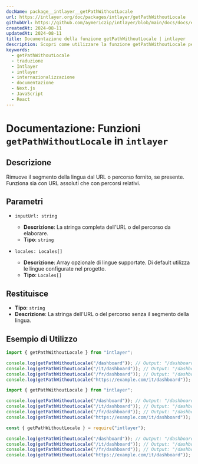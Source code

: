 ```yaml
---
docName: package__intlayer__getPathWithoutLocale
url: https://intlayer.org/doc/packages/intlayer/getPathWithoutLocale
githubUrl: https://github.com/aymericzip/intlayer/blob/main/docs/docs/en/packages/intlayer/getPathWithoutLocale.md
createdAt: 2024-08-11
updatedAt: 2024-08-11
title: Documentazione della funzione getPathWithoutLocale | intlayer
description: Scopri come utilizzare la funzione getPathWithoutLocale per il pacchetto intlayer
keywords:
  - getPathWithoutLocale
  - traduzione
  - Intlayer
  - intlayer
  - internazionalizzazione
  - documentazione
  - Next.js
  - JavaScript
  - React
---
```


# Documentazione: Funzioni `getPathWithoutLocale` in `intlayer`

## Descrizione

Rimuove il segmento della lingua dal URL o percorso fornito, se presente. Funziona sia con URL assoluti che con percorsi relativi.

## Parametri

- `inputUrl: string`

  - **Descrizione**: La stringa completa dell'URL o del percorso da elaborare.
  - **Tipo**: `string`

- `locales: Locales[]`
  - **Descrizione**: Array opzionale di lingue supportate. Di default utilizza le lingue configurate nel progetto.
  - **Tipo**: `Locales[]`

## Restituisce

- **Tipo**: `string`
- **Descrizione**: La stringa dell'URL o del percorso senza il segmento della lingua.

## Esempio di Utilizzo

```typescript codeFormat="typescript"
import { getPathWithoutLocale } from "intlayer";

console.log(getPathWithoutLocale("/dashboard")); // Output: "/dashboard"
console.log(getPathWithoutLocale("/it/dashboard")); // Output: "/dashboard"
console.log(getPathWithoutLocale("/fr/dashboard")); // Output: "/dashboard"
console.log(getPathWithoutLocale("https://example.com/it/dashboard")); // Output: "https://example.com/dashboard"
```

```javascript codeFormat="esm"
import { getPathWithoutLocale } from "intlayer";

console.log(getPathWithoutLocale("/dashboard")); // Output: "/dashboard"
console.log(getPathWithoutLocale("/it/dashboard")); // Output: "/dashboard"
console.log(getPathWithoutLocale("/fr/dashboard")); // Output: "/dashboard"
console.log(getPathWithoutLocale("https://example.com/it/dashboard")); // Output: "https://example.com/dashboard"
```

```javascript codeFormat="commonjs"
const { getPathWithoutLocale } = require("intlayer");

console.log(getPathWithoutLocale("/dashboard")); // Output: "/dashboard"
console.log(getPathWithoutLocale("/it/dashboard")); // Output: "/dashboard"
console.log(getPathWithoutLocale("/fr/dashboard")); // Output: "/dashboard"
console.log(getPathWithoutLocale("https://example.com/it/dashboard")); // Output: "https://example.com/dashboard"
```
